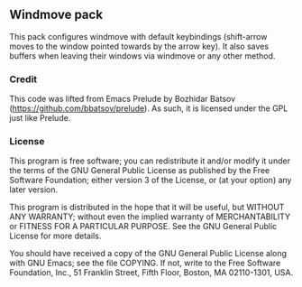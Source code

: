 ## Windmove pack

This pack configures windmove with default keybindings (shift-arrow moves to
the window pointed towards by the arrow key). It also saves buffers when
leaving their windows via windmove or any other method.

### Credit

This code was lifted from Emacs Prelude by Bozhidar Batsov
(https://github.com/bbatsov/prelude). As such, it is licensed under the GPL
just like Prelude.

### License

This program is free software; you can redistribute it and/or
modify it under the terms of the GNU General Public License
as published by the Free Software Foundation; either version 3
of the License, or (at your option) any later version.

This program is distributed in the hope that it will be useful,
but WITHOUT ANY WARRANTY; without even the implied warranty of
MERCHANTABILITY or FITNESS FOR A PARTICULAR PURPOSE.  See the
GNU General Public License for more details.

You should have received a copy of the GNU General Public License
along with GNU Emacs; see the file COPYING.  If not, write to the
Free Software Foundation, Inc., 51 Franklin Street, Fifth Floor,
Boston, MA 02110-1301, USA.
